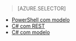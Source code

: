 > [AZURE.SELECTOR]
- [PowerShell com modelo](iot-hub-rm-template-powershell.md)
- [C# com REST](iot-hub-rm-rest.md)
- [C# com modelo](iot-hub-rm-template.md)

